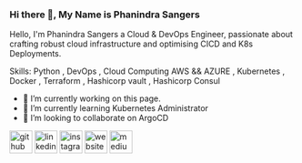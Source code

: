 ### Hi there 👋, My Name is Phanindra Sangers
Hello, I'm Phanindra Sangers a Cloud & DevOps Engineer, passionate about crafting robust cloud infrastructure and optimising CICD and K8s Deployments.

Skills: Python , DevOps , Cloud Computing AWS && AZURE , Kubernetes , Docker , Terraform , Hashicorp vault , Hashicorp Consul 

- 🔭 I’m currently working on this page. 
- 🌱 I’m currently learning Kubernetes Administrator 
- 👯 I’m looking to collaborate on ArgoCD  


[<img src='https://cdn.jsdelivr.net/npm/simple-icons@3.0.1/icons/github.svg' alt='github' height='40'>](https://github.com/phanindra-sangers)  [<img src='https://cdn.jsdelivr.net/npm/simple-icons@3.0.1/icons/linkedin.svg' alt='linkedin' height='40'>](https://www.linkedin.com/in/https://www.linkedin.com/in/phanindra-sangers-0225a516a//)  [<img src='https://cdn.jsdelivr.net/npm/simple-icons@3.0.1/icons/instagram.svg' alt='instagram' height='40'>](https://www.instagram.com/https://www.instagram.com/phanindra_sangers//)  [<img src='https://cdn.jsdelivr.net/npm/simple-icons@3.0.1/icons/icloud.svg' alt='website' height='40'>](phanindra-sangers.vercel.app)  [<img src='https://cdn.jsdelivr.net/npm/simple-icons@3.0.1/icons/medium.svg' alt='medium' height='40'>](https://medium.com/@phanindra.sangers)  

